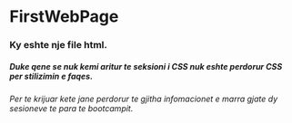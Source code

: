 # FirstWebPage
### Ky eshte nje file html.
##### Duke qene se nuk kemi aritur te seksioni i CSS nuk eshte perdorur CSS per stilizimin e faqes.

###### Per te krijuar kete jane perdorur te gjitha infomacionet e marra gjate dy sesioneve te para te bootcampit.
